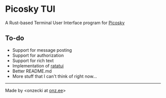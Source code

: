 # Picosky TUI
A Rust-based Terminal User Interface program for [Picosky](psky.social)

## To-do
- Support for message posting
- Support for authorization
- Support for rich text
- Implementation of [ratatui](https://ratatui.rs/)
- Better README.md
- More stuff that I can't think of right now...
---
Made by <onzecki at [onz.ee](https://onz.ee?utm_source=picosky_tui)>